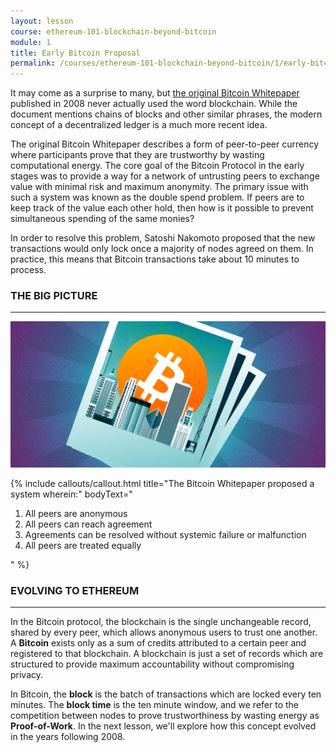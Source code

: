 ```yaml
---
layout: lesson
course: ethereum-101-blockchain-beyond-bitcoin
module: 1
title: Early Bitcoin Proposal
permalink: /courses/ethereum-101-blockchain-beyond-bitcoin/1/early-bitcoin-proposal
---
```


<span >It may come as a surprise to many, but <a href="https://bitcoin.org/bitcoin.pdf" target="_blank">the original Bitcoin Whitepaper</a> published in 2008 never actually used the word blockchain. While the document mentions chains of blocks and other similar phrases, the modern concept of a decentralized ledger is a much more recent idea. </span>

<span >The original Bitcoin Whitepaper describes a form of peer-to-peer currency where participants prove that they are trustworthy by wasting computational energy. The core goal of the Bitcoin Protocol in the early stages was to provide a way for a network of untrusting peers to exchange value with minimal risk and maximum anonymity. The primary issue with such a system was known as the double spend problem. If peers are to keep track of the value each other hold, then how is it possible to prevent simultaneous spending of the same monies? </span>

<span >In order to resolve this problem, Satoshi Nakomoto proposed that the new transactions would only lock once a majority of nodes agreed on them. In practice, this means that Bitcoin transactions take about 10 minutes to process. </span>
&nbsp;

<h3>THE BIG PICTURE</h3>
<hr />

<img src="/assets/img/TheBigPicture-01.png"> 

{% include callouts/callout.html
   title="The Bitcoin Whitepaper proposed a system wherein:"
	bodyText="<ol><li ><span >All peers are anonymous</span></li><li ><span >All peers can reach agreement</span></li><li ><span >Agreements can be resolved without systemic failure or malfunction</span></li><li ><span >All peers are treated equally</span></li></ol>"
%}

<h3>EVOLVING TO ETHEREUM</h3>
<hr />

<span >In the Bitcoin protocol, the blockchain is the single unchangeable record, shared by every peer, which allows anonymous users to trust one another. A </span><b>Bitcoin</b><span > exists only as a sum of credits attributed to a certain peer and registered to that blockchain. A blockchain is just a set of records which are structured to provide maximum accountability without compromising privacy.</span>

<span >In Bitcoin, the </span><b>block</b><span > is the batch of transactions which are locked every ten minutes. The </span><b>block time</b><span > is the ten minute window, and we refer to the competition between nodes to prove trustworthiness by wasting energy as </span><b>Proof-of-Work</b><span >. In the next lesson, we'll explore how this concept evolved in the years following 2008.</span>

